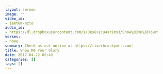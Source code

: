 ```yaml
---
layout: sermon
image: ''
video_id:
- ieKtUm-nzto
audio_id:
- https://dl.dropboxusercontent.com/s/0es8x1cu4sr1mn3/Show%20Me%20Your%20Glory.mp3?dl=0
verses:
- none
summary: Check us out online at https://riverbrockport.com!
title: Show Me Your Glory
date: 2017-04-22 06:49
categories: []
tags: []
---
```

